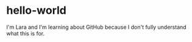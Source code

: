 # hello-world

I'm Lara and I'm learning about GitHub because I don't fully understand what this is for.
